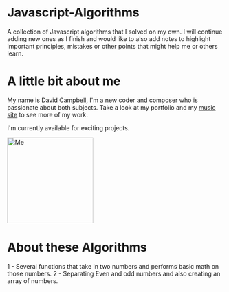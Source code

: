 # Javascript-Algorithms
A collection of Javascript algorithms that I solved on my own. I will continue adding new ones as I finish and would like to also add notes to highlight important principles, mistakes or other points that might help me or others learn.

# A little bit about me
  My name is David Campbell,  I'm a new coder and composer who is passionate about both subjects. Take a look at my portfolio and my [music site](www.davidhalcampbell.com) to see more of my work.

 I'm currently available for exciting projects.
 
 <img src="https://drive.google.com/uc?export=view&id=1cOa2jFa80NbKhmxonjvUUXQ4vtqqIkIn" alt="Me" width="200"/>

 #  About these Algorithms
 1 - Several functions that take in two numbers and performs basic math on those numbers.
 2 - Separating Even and odd numbers and also creating an array of numbers.
